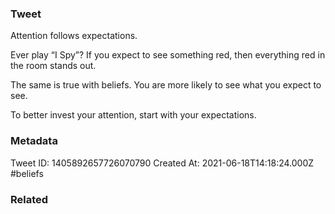 ### Tweet
Attention follows expectations.

Ever play “I Spy”? If you expect to see something red, then everything red in the room stands out.

The same is true with beliefs. You are more likely to see what you expect to see.

To better invest your attention, start with your expectations.

### Metadata
Tweet ID: 1405892657726070790
Created At: 2021-06-18T14:18:24.000Z
#beliefs 

### Related

